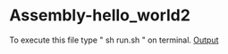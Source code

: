 # Assembly-hello_world2
To execute this file type " sh run.sh " on terminal.
[Output](https://github.com/PadmaGnanapriya/Assembly-hello_world2/blob/master/001.JPG)
